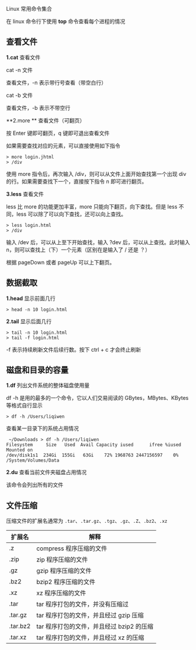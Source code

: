 Linux 常用命令集合

在 linux 命令行下使用 **top** 命令查看每个进程的情况



## 查看文件

**1.cat**	查看文件

cat -n  文件

查看文件，-n 表示带行号查看（带空白行）

cat -b 文件

查看文件，-b 表示不带空行

**2.more **	查看文件（可翻页）

按 Enter 键即可翻页，q 键即可退出查看文件

如果需要查找对应的元素，可以直接使用如下指令

```shell
> more login.jhtml
> /div
```

 使用 more 指令后，再次输入 /div，则可以从文件上面开始查找第一个出现 div 的行。如果需要查找下一个，直接按下指令 n 即可进行翻页。

**3.less**	查看文件

less 比 more 的功能更加丰富，more 只能向下翻页，向下查找。但是 less 不同，less 可以除了可以向下查找，还可以向上查找。

```shell
> less login.html
> /div  
```

输入 /dev 后，可以从上至下开始查找，输入 ?dev 后，可以从上查找。此时输入 n，则可以查找上（下）一个元素（区别在是输入了 / 还是 ？）

根据 pageDown 或者 pageUp 可以上下翻页。



## 数据截取

**1.head**  	显示前面几行

```shell
> head -n 10 login.html
```

**2.tail** 	显示后面几行

```shell
> tail -n 10 login.html
> tail -f login.html
```

-f 表示持续刷新文件后续行数。按下 ctrl + c 才会终止刷新





## 磁盘和目录的容量

**1.df**	列出文件系统的整体磁盘使用量

df -h 是用的最多的一个命令，它以人们交易阅读的 GBytes，MBytes、KBytes 等格式自行显示

```shell
> df -h /Users/liqiwen
```

查看某一目录下的系统占用情况

```
 ~/Downloads > df -h /Users/liqiwen
Filesystem     Size   Used  Avail Capacity iused      ifree %iused  Mounted on
/dev/disk1s1  234Gi  155Gi   63Gi    72% 1968763 2447156597    0%   /System/Volumes/Data
```

**2.du** 	查看当前文件夹磁盘占用情况

该命令会列出所有的文件

## 文件压缩

压缩文件的扩展名通常为 `.tar`、`.tar.gz`、`.tgz`、`.gz`、`.Z`、`.bz2`、`.xz`

| 扩展名   | 解释                                      |
| -------- | ----------------------------------------- |
| .z       | compress 程序压缩的文件                   |
| .zip     | zip 程序压缩的文件                        |
| .gz      | gzip 程序压缩的文件                       |
| .bz2     | bzip2 程序压缩的文件                      |
| .xz      | xz 程序压缩的文件                         |
| .tar     | tar 程序打包的文件，并没有压缩过          |
| .tar.gz  | tar 程序打包的文件，并且经过 gzip 压缩    |
| .tar.bz2 | tar 程序打包的文件，并且经过 bzip2 的压缩 |
| .tar.xz  | tar 程序打包的文件，并且经过 xz 的压缩    |

